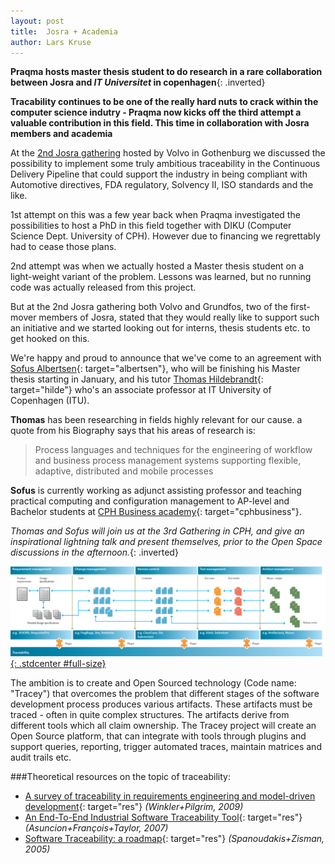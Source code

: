 ```yaml
---
layout: post
title:  Josra + Academia
author: Lars Kruse
---
```


__Praqma hosts master thesis student to do research in a rare collaboration between Josra and *IT Universitet* in copenhagen__{: .inverted}

__Tracability continues to be one of the really hard nuts to crack within the computer science indutry - Praqma now kicks off the third attempt a valuable contribution in this field. This time in collaboration with Josra members and academia__

At the [2nd Josra gathering](/gatherings/2nd-gathering-gothenburg.html) hosted by Volvo in Gothenburg we discussed the possibility to implement some truly ambitious traceability in the Continuous Delivery Pipeline that could support the industry in being compliant with Automotive directives, FDA regulatory, Solvency II, ISO standards and the like.

1st attempt on this was a few year back when Praqma investigated the possibilities to host a PhD in this field together with DIKU (Computer Science Dept. University of CPH). However due to financing we regrettably had to cease those plans.

2nd attempt was when we actually hosted a Master thesis student on a light-weight variant of the problem. Lessons was learned, but no running code was actually released from this project.

But at the 2nd Josra gathering both Volvo and Grundfos, two of the first-mover members of Josra, stated that they would really like to support such an initiative and we started looking out for interns, thesis students etc. to get hooked on this.

We're happy and proud to announce that we've come to an agreement with [Sofus Albertsen](https://www.linkedin.com/in/sofusalbertsen){: target="albertsen"}, who will be finishing his Master thesis starting in January, and his tutor [Thomas Hildebrandt](http://www.itu.dk/~hilde/){: target="hilde"} who's an associate professor at IT University of Copenhagen (ITU).

__Thomas__ has been researching in fields highly relevant for our cause. a quote from his Biography says that his areas of research is:

> Process languages and techniques for the engineering of workflow and business process management systems supporting flexible, adaptive, distributed and mobile processes

__Sofus__ is currently working as adjunct assisting professor and teaching practical computing and configuration management to AP-level and Bachelor students at [CPH Business academy](http://www.cphbusiness.dk/){: target="cphbusiness"}.

_Thomas and Sofus will join us at the 3rd Gathering in CPH, and give an inspirational lightning talk and present themselves, prior to the Open Space discussions in the afternoon._{: .inverted}

[![Tracey](/images/tracey.png){: .stdcenter #full-size}](/images/tracey.png)

The ambition is to create and Open Sourced technology (Code name: "Tracey") that overcomes the problem that different stages of the software development process produces various artifacts. These artifacts must be traced - often in quite complex structures. The artifacts derive from different tools which all claim ownership. The Tracey project will create an Open Source platform, that can integrate with tools through plugins and support queries, reporting, trigger automated traces, maintain matrices and audit trails etc.

###Theoretical resources on the topic of traceability:

* [A survey of traceability in requirements engineering and model-driven development](/res/winkler.pilgrim.2009.pdf){: target="res"} _(Winkler+Pilgrim, 2009)_
* [An End-To-End Industrial Software Traceability Tool](/res/Asuncion_et_al_2007__e2e_traceability_tool.pdf){: target="res"} _(Asuncion+François+Taylor, 2007)_
* [Software Traceability: a roadmap](/res/hseke05.pdf){: target="res"} _(Spanoudakis+Zisman, 2005)_
